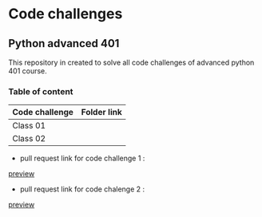 
# Code challenges

## Python advanced 401
This repository in created to solve all code challenges of advanced python 401 course.


### Table of content
| Code challenge | Folder link |
| ----------- | ----------- |
| Class 01 | |
| Class 02 | |


- pull request link for code challenge 1 :

[preview](https://github.com/dialaabulkhail/data-structures-and-algorithms/pull/1)

- pull request link for code chalenge 2 :

[preview](https://github.com/dialaabulkhail/data-structures-and-algorithms/pull/2)

